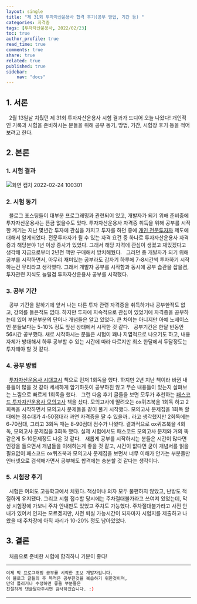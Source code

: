 ```yaml
---
layout: single
title: "제 31회 투자자산운용사 합격 후기(공부 방법, 기간 등) "
categories: 자격증
tags: [투자자산운용사, 2022/02/23]
toc: true
author_profile: true
read_time: true
comments: true
share: true
related: true
published: true
sidebar: 
    nav: "docs"
---
```


## 1. 서론

&nbsp;&nbsp;2월 13일날 치뤘던 제 31회 투자자산운용사 시험 결과가 드디어 오늘 나왔다! 개인적인 기록과 시험을 준비하시는 분들을 위해 공부 동기, 방법, 기간, 시험장 후기 등을 적어보려고 한다.

## 2. 본론

### 1. 시험 결과

![화면 캡처 2022-02-24 100301](https://user-images.githubusercontent.com/97603503/155437204-d07c7343-2f43-4167-bbb3-6651d1623c46.png)

### 2. 시험 동기

&nbsp;&nbsp;블로그 포스팅들이 대부분 프로그래밍과 관련되어 있고, 개발자가 되기 위해 준비중에 투자자산운용사는 뜬금 없을수도 있다. 투자자산운용사 자격증 취득을 위해 공부를 시작한 계기는 지난 몇년간 투자에 관심을 가지고 투자를 하던 중에 [개인 전문투자자](https://www.kiwoom.com/h/banking/apply/VProInvestorBenefitView) 제도에 대해서 알게되었다. 전문투자자가 될 수 있는 자격 요건 중 하나로 투자자산운용사 자격증과 해당분야 1년 이상 종사가 있었다. 그래서 해당 자격에 관심이 생겼고 재밌겠다고 생각해 지금으로부터 2년전 책만 구매해서 방치해뒀다.
&nbsp;&nbsp;그러던 중 개발자가 되기 위해 공부를 시작하면서, 아무리 재미있는 공부라도 갑자기 하루에 7-8시간씩 투자하기 시작하는건 무리라고 생각했다. 그래서 개발자 공부를 시작함과 동시에 공부 습관을 잡을겸, 투자관련 지식도 늘릴겸 투자자산운용사 공부를 시작했다.

### 3. 공부 기간

&nbsp;&nbsp;공부 기간을 말하기에 앞서 나는 다른 투자 관련 자격증을 취득하거나 공부한적도 없고, 강의를 들은적도 없다. 하지만 투자에 지속적으로 관심이 있었기에 자격증을 공부하는데 있어 부분부분의 단어나 개념들은 알고 있었다. 큰 차이는 아니지만 아예 노베이스인 분들보다는 5-10% 정도 앞선 상태에서 시작한 것 같다.
&nbsp;&nbsp;공부기간은 한달 반동안 56시간 공부했다. 새로 시작하시는 분들은 시험이 꽤나 지엽적으로 나오기도 하고, 내용 자체가 방대해서 하루 공부할 수 있는 시간에 따라 다르지만 최소 한달에서 두달정도는 투자해야 할 것 같다.

### 4. 공부 방법

&nbsp;&nbsp;[투자자산운용사 시대고시](https://book.naver.com/bookdb/book_detail.naver?bid=16326370) 책으로 먼저 1회독을 했다. 하지만 2년 지난 책이라 바뀐 내용들이 많을 것 같아 세세하게 암기하듯이 공부하진 않고 무슨 내용들이 있는지 살펴보는 느낌으로 빠르게 1회독을 했다. 
&nbsp;&nbsp;그런 다음 후기 글들을 보면 모두가 추천하는 [패스코드 투자자산운용사 모의고사](https://book.naver.com/bookdb/book_detail.naver?bid=21398063) 책을 샀다. 모의고사에 딸려오는 ox퀴즈북을 1회독 하고 2회독을 시작하면서 모의고사 문제들을 같이 풀기 시작했다. 모의고사 문제집을 1회독 할 때에는 점수대가 4-50점대라 과연 자격증을 딸 수 있을까.. 라고 생각했지만 2회독에는 6-70점대, 그리고 3회독 때는 8-90점대 점수가 나왔다. 결과적으로 ox퀴즈북을 4회독, 모의고사 문제집을 3회독 했다. 실제 시험에서도 패스코드 모의고사 문제와 거의 똑같은게 5-10문제정도 나온 것 같다.
&nbsp;&nbsp;새롭게 공부를 시작하시는 분들은 시간이 많다면 인강을 들으면서 개념들을 이해하는게 좋을 것 같고, 시간이 없다면 굳이 개념서를 읽을 필요없이 패스코드 ox퀴즈북과 모의고사 문제집을 보면서 너무 이해가 안가는 부분들만 인터넷으로 검색해가면서 공부해도 합격에는 충분할 것 같다는 생각이다.

### 5. 시험장 후기

&nbsp;&nbsp;시험은 여의도 고등학교에서 치뤘다. 책상이나 의자 모두 불편하지 않았고, 난방도 적절하게 유지됐다. 그리고 시험 접수할 당시에는 주차절대불가라고 쓰여져 있었는데, 막상 시험장에 가보니 주차 안내판도 있었고 주차도 가능했다. 주차절대불가라고 사전 안내가 있어서 인지는 모르겠지만, 사전 퇴실 가능시간이 되자마자 시험지를 제출하고 나왔을 때 주차장에 아직 자리가 10-20% 정도 남아있었다.

## 3. 결론

&nbsp;&nbsp;처음으로 준비한 시험에 합격하니 기분이 좋다!

---

```bash
이제 막 프로그래밍 공부를 시작한 초보 개발자입니다.
이 블로그 글들의 주 목적은 공부한것을 복습하기 위한것이며, 
만약 틀리거나 수정하면 좋을 부분들은
친절하게 댓글달아주시면 감사하겠습니다. :)
```

---